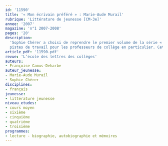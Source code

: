 ```yaml
---
id: '11590'
title: '« Mon écrivain préféré » : Marie-Aude Murail'
rubrique: 'Littérature de jeunesse [CM-3e]'
annee: '2007'
magazine: 'n°1 2007-2008'
pages: '20'
description: 
  'Sophie Chérer a choisi de reprendre le premier volume de la série « Mon écrivain préféré » consacré à Marie-Aude Murail qui était paru en 2001. Ce travail n’est pas une simple mise à jour mais une reconstruction et un approfondissement autour des œuvres et du personnage de Marie-Aude Murail. Plus fournie, plus documentée, cette deuxième version offre de multiples perspectives et
  pistes de travail pour les professeurs de collège en particulier. Cet article propose des pistes de travail pour différents niveaux sous forme de fiches thématiques, laissant toute liberté au professeur pour « voyager » au cœur de l’ouvrage avec ses élèves sans suivre obligatoirement un ordre chronologique. Évidemment, les indications de classes ne sont que des suggestions, chacun pouvant modifier, simplifier ou approfondir ces fiches selon le profil de ses élèves.'
article_pdf: '11590.pdf'
revue: 'L’école des lettres des collèges'
auteurs:
- Françoise Camus-Deharbe
auteur_jeunesse:
- Marie-Aude Murail
- Sophie Chérer
disciplines:
- français
jeunesse:
- littérature jeunesse
niveau_etudes:
- cours moyen
- sixième
- cinquième
- quatrième
- troisième
programmes:
- lecture - biographie, autobiographie et mémoires
---
```

